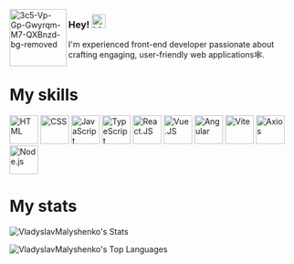 <a href="https://ibb.co/sVVMHGQ"><img align="left" style="width: 100px" src="https://i.ibb.co/crr7LHt/3c5-Vp-Gp-Gwyrqm-M7-QXBnzd-bg-removed.png" alt="3c5-Vp-Gp-Gwyrqm-M7-QXBnzd-bg-removed" border="0"></a>

### Hey! <img src="https://user-images.githubusercontent.com/1303154/88677602-1635ba80-d120-11ea-84d8-d263ba5fc3c0.gif" width="24px" alt="hi">

I'm experienced front-end developer passionate about crafting engaging, user-friendly web applications🕸️.


### <h1>My skills</h1>

<div>
  <img src="https://img.freepik.com/free-icon/html-5_318-566077.jpg" height="50px" alt="HTML">                         
  <img src="https://upload.wikimedia.org/wikipedia/commons/thumb/6/62/CSS3_logo.svg/800px-CSS3_logo.svg.png" height="50px" alt="CSS">
  <img src="https://upload.wikimedia.org/wikipedia/commons/thumb/9/99/Unofficial_JavaScript_logo_2.svg/800px-Unofficial_JavaScript_logo_2.svg.png" height="50px" alt="JavaScript">
  <img src="https://upload.wikimedia.org/wikipedia/commons/thumb/4/4c/Typescript_logo_2020.svg/1200px-Typescript_logo_2020.svg.png"" height="50px" alt="TypeScript">
  <img src="https://upload.wikimedia.org/wikipedia/commons/thumb/a/a7/React-icon.svg/1200px-React-icon.svg.png" height="50px" alt="React.JS">
  <img src="https://upload.wikimedia.org/wikipedia/commons/thumb/9/95/Vue.js_Logo_2.svg/1200px-Vue.js_Logo_2.svg.png" height="50px" alt="Vue.JS">
  <img src="https://upload.wikimedia.org/wikipedia/commons/f/f7/Angular_gradient.png" width="50px"  alt="Angular">
  <img src="https://upload.wikimedia.org/wikipedia/commons/thumb/f/f1/Vitejs-logo.svg/1200px-Vitejs-logo.svg.png" height="50px" alt="Vite">
  <img src="https://axios-http.com/assets/logo.svg" width="50px" height="50px" alt="Axios">
  <img src="https://upload.wikimedia.org/wikipedia/commons/thumb/d/d9/Node.js_logo.svg/1200px-Node.js_logo.svg.png" width="50px"  alt="Node.js">
</div>

### <h1>My stats</h1>


![VladyslavMalyshenko's Stats](https://github-readme-stats-vladyslavs-projects-b7187cbd.vercel.app/api?username=VladyslavMalyshenko&rank_icon=github&theme=buefy&show_icons=true&hide_border=true&ring_color=fc90bb&count_private=true)

![VladyslavMalyshenko's Top Languages](https://github-readme-stats-vladyslavs-projects-b7187cbd.vercel.app/api/top-langs/?username=VladyslavMalyshenko&show_icons=true&theme=buefy&hide_border=true&layout=donut)
